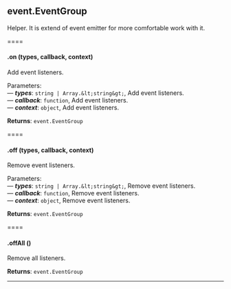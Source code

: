 


## event.EventGroup

Helper.
It is extend of event emitter for more comfortable work with it.




====
#### .on (types, callback, context) 

Add event listeners.

Parameters:<br>
— ***types***: `string | Array.&lt;string&gt;`, Add event listeners.<br>
— ***callback***: `function`, Add event listeners.<br>
— ***context***: `object`, Add event listeners.<br>

**Returns**: `event.EventGroup`

====
#### .off (types, callback, context) 

Remove event listeners.

Parameters:<br>
— ***types***: `string | Array.&lt;string&gt;`, Remove event listeners.<br>
— ***callback***: `function`, Remove event listeners.<br>
— ***context***: `object`, Remove event listeners.<br>

**Returns**: `event.EventGroup`

====
#### .offAll () 

Remove all listeners.


**Returns**: `event.EventGroup`



* * *




